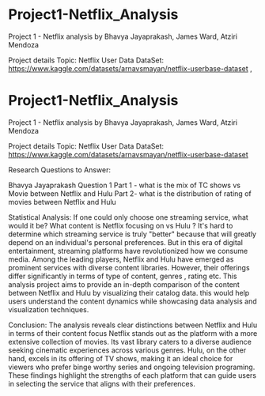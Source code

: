 # Project1-Netflix_Analysis
Project 1 - Netflix analysis by Bhavya Jayaprakash, James Ward, Atziri Mendoza

Project details
Topic: Netflix User Data
DataSet:
https://www.kaggle.com/datasets/arnavsmayan/netflix-userbase-dataset ,

# Project1-Netflix_Analysis
Project 1 - Netflix analysis by Bhavya Jayaprakash, James Ward, Atziri Mendoza

Project details
Topic: Netflix User Data
DataSet:
https://www.kaggle.com/datasets/arnavsmayan/netflix-userbase-dataset 

Research Questions to Answer:

Bhavya Jayaprakash 
Question 1 
Part 1 - what is the mix of TC shows vs Movie between Netflix and Hulu
Part 2- what is the distribution of rating of movies between Netflix and Hulu

Statistical Analysis:
If one could only choose one streaming service, what would it be? What content is Netflix focusing on vs Hulu ? It's hard to determine which streaming service is truly "better" because that will greatly depend on an individual's personal preferences. But in this era of digital entertainment, streaming platforms have revolutionized how we consume media. Among the leading players, Netflix and Hulu have emerged as prominent services with diverse content libraries. However, their offerings differ significantly in terms of type of content, genres , rating etc. This analysis project aims to provide an in-depth comparison of the content between Netflix and Hulu by visualizing their catalog data. this would help users understand the content dynamics while showcasing data analysis and visualization techniques.

Conclusion:
The analysis reveals clear distinctions between Netflix and Hulu in terms of their content focus
Netflix stands out as the platform with a more extensive collection of movies. Its vast library caters to a diverse audience seeking cinematic experiences across various genres.
Hulu, on the other hand, excels in its offering of TV shows, making it an ideal choice for viewers who prefer binge worthy series and ongoing television programing.
These findings highlight the strengths of each platform that can guide users in selecting the service that aligns with their preferences.




